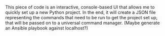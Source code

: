 This piece of code is an interactive, console-based UI that allows me to quickly set up a new Python project. In the end, it will create a JSON file representing the commands that need to be run to get the project set up, that will be passed on to a universal command manager. (Maybe generate an Ansible playbook against localhost?)
